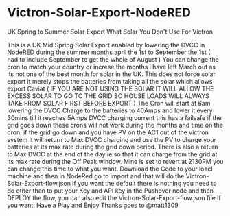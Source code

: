 # Victron-Solar-Export-NodeRED
UK Spring to Summer Solar Export What Solar You Don't Use For Victron

This is a UK Mid Spring Solar Export enabled by lowering the DVCC in NodeRED during the summer months april the 1st to September the 1st (I had to include September to get the whole of August ) You can change the cron to match your country or increse the months i have left March out as its not one of the best month for solar in the UK. This does not force solar export it merely stops the batteries from taking all the solar which allows export 
Caviat ( IF YOU ARE NOT USING THE SOLAR IT WILL ALLOW THE EXCESS SOLAR TO GO TO THE GRID SO HOUSE LOADS WILL ALWAYS TAKE FROM SOLAR FIRST BEFORE EXPORT ) 
The Cron will start at 6am lowering the DVCC Charge to the batteries to 40Amps and lower it every 30mins till it reaches 5Amps DVCC charging current this has a failsafe if the grid goes down these crons will not work during the months and time on the cron, if the grid go down and you have PV on the AC1 out of the victron system it will return to Max DVCC charging and use the PV to charge your batteries at its max rate during the grid down period.
There is also a return to Max DVCC at the end of the day ie so that it can charge from the grid at its max rate during the Off Peak window. Mine is set to revert at 2130PM you can change this time to what you want.
Download the Code to your loacl machine and then in NodeRed go to import and that will do the Victron-Solar-Export-flow.json if you want the default there is nothing you need to do other than to put your Key and API key in the Pushover node and then DEPLOY the flow, you can also edit the Victron-Solar-Export-flow.json file if you want. Have a Play and Enjoy 
Thanks goes to @matt1309
